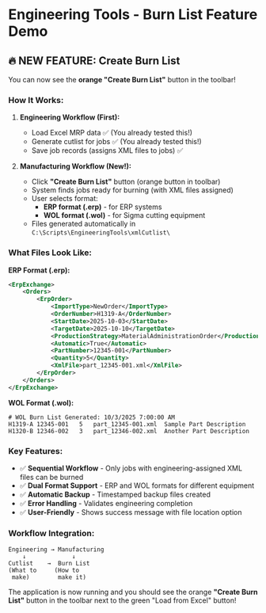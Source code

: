 # Engineering Tools - Burn List Feature Demo

## 🔥 **NEW FEATURE: Create Burn List**

You can now see the **orange "Create Burn List"** button in the toolbar!

### **How It Works:**

1. **Engineering Workflow (First):**
   - Load Excel MRP data ✅ (You already tested this!)
   - Generate cutlist for jobs ✅ (You already tested this!)
   - Save job records (assigns XML files to jobs) ✅

2. **Manufacturing Workflow (New!):**
   - Click **"Create Burn List"** button (orange button in toolbar)
   - System finds jobs ready for burning (with XML files assigned)
   - User selects format:
     - **ERP format (.erp)** - for ERP systems
     - **WOL format (.wol)** - for Sigma cutting equipment
   - Files generated automatically in `C:\Scripts\EngineeringTools\xmlCutlist\`

### **What Files Look Like:**

**ERP Format (.erp):**
```xml
<ErpExchange>
    <Orders>
        <ErpOrder>
            <ImportType>NewOrder</ImportType>
            <OrderNumber>H1319-A</OrderNumber>
            <StartDate>2025-10-03</StartDate>
            <TargetDate>2025-10-10</TargetDate>
            <ProductionStrategy>MaterialAdministrationOrder</ProductionStrategy>
            <Automatic>True</Automatic>
            <PartNumber>12345-001</PartNumber>
            <Quantity>5</Quantity>
            <XmlFile>part_12345-001.xml</XmlFile>
        </ErpOrder>
    </Orders>
</ErpExchange>
```

**WOL Format (.wol):**
```
# WOL Burn List Generated: 10/3/2025 7:00:00 AM
H1319-A	12345-001	5	part_12345-001.xml	Sample Part Description
H1320-B	12346-002	3	part_12346-002.xml	Another Part Description
```

### **Key Features:**
- ✅ **Sequential Workflow** - Only jobs with engineering-assigned XML files can be burned
- ✅ **Dual Format Support** - ERP and WOL formats for different equipment
- ✅ **Automatic Backup** - Timestamped backup files created
- ✅ **Error Handling** - Validates engineering completion
- ✅ **User-Friendly** - Shows success message with file location option

### **Workflow Integration:**
```
Engineering → Manufacturing
    ↓             ↓
Cutlist    →  Burn List
(What to     (How to
 make)        make it)
```

The application is now running and you should see the orange **"Create Burn List"** button in the toolbar next to the green "Load from Excel" button!
